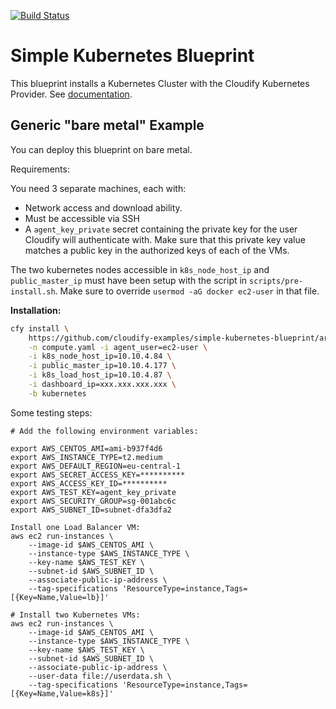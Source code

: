 [![Build Status](https://circleci.com/gh/cloudify-examples/simple-kubernetes-blueprint.svg?style=shield&circle-token=:circle-token)](https://circleci.com/gh/cloudify-examples/simple-kubernetes-blueprint)

# Simple Kubernetes Blueprint

This blueprint installs a Kubernetes Cluster with the Cloudify Kubernetes Provider. See [documentation](http://docs.getcloudify.org/4.3.0/kubernetes/provider/#setup).


## Generic "bare metal" Example

You can deploy this blueprint on bare metal.

Requirements:

You need 3 separate machines, each with:

  * Network access and download ability.
  * Must be accessible via SSH
  * A `agent_key_private` secret containing the private key for the user Cloudify will authenticate with. Make sure that this private key value matches a public key in the authorized keys of each of the VMs.

The two kubernetes nodes accessible in `k8s_node_host_ip` and `public_master_ip` must have been setup with the script in `scripts/pre-install.sh`. Make sure to override `usermod -aG docker ec2-user` in that file.

**Installation:**

```bash
cfy install \
    https://github.com/cloudify-examples/simple-kubernetes-blueprint/archive/master.zip \
    -n compute.yaml -i agent_user=ec2-user \
    -i k8s_node_host_ip=10.10.4.84 \
    -i public_master_ip=10.10.4.177 \
    -i k8s_load_host_ip=10.10.4.87 \
    -i dashboard_ip=xxx.xxx.xxx.xxx \
    -b kubernetes
```

Some testing steps:

```shell
# Add the following environment variables:

export AWS_CENTOS_AMI=ami-b937f4d6
export AWS_INSTANCE_TYPE=t2.medium
export AWS_DEFAULT_REGION=eu-central-1
export AWS_SECRET_ACCESS_KEY=**********
export AWS_ACCESS_KEY_ID=**********
export AWS_TEST_KEY=agent_key_private
export AWS_SECURITY_GROUP=sg-001abc6c
export AWS_SUBNET_ID=subnet-dfa3dfa2

Install one Load Balancer VM:
aws ec2 run-instances \
    --image-id $AWS_CENTOS_AMI \
    --instance-type $AWS_INSTANCE_TYPE \
    --key-name $AWS_TEST_KEY \
    --subnet-id $AWS_SUBNET_ID \
    --associate-public-ip-address \
    --tag-specifications 'ResourceType=instance,Tags=[{Key=Name,Value=lb}]'

# Install two Kubernetes VMs:
aws ec2 run-instances \
    --image-id $AWS_CENTOS_AMI \
    --instance-type $AWS_INSTANCE_TYPE \
    --key-name $AWS_TEST_KEY \
    --subnet-id $AWS_SUBNET_ID \
    --associate-public-ip-address \
    --user-data file://userdata.sh \
    --tag-specifications 'ResourceType=instance,Tags=[{Key=Name,Value=k8s}]'
```

